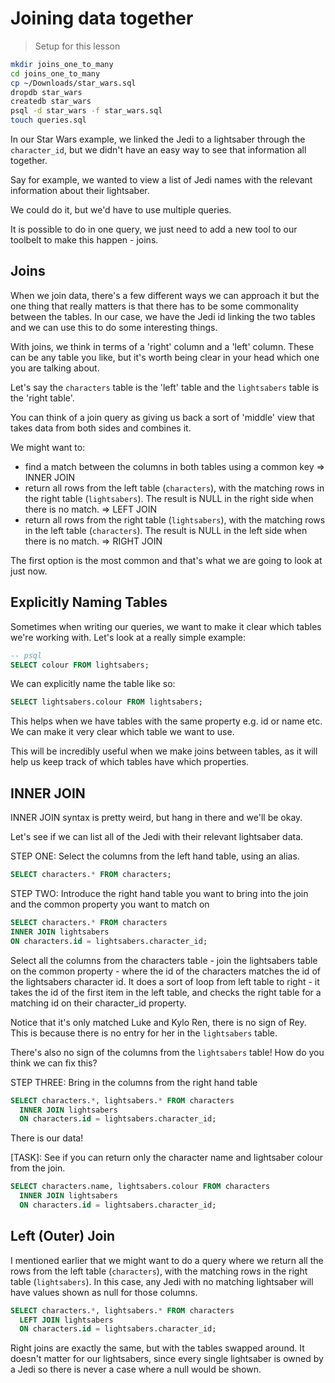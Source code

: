 # Joining data together

> Setup for this lesson

```bash
mkdir joins_one_to_many
cd joins_one_to_many
cp ~/Downloads/star_wars.sql
dropdb star_wars
createdb star_wars
psql -d star_wars -f star_wars.sql
touch queries.sql
```

In our Star Wars example, we linked the Jedi to a lightsaber through the `character_id`, but we didn't have an easy way to see that information all together.

Say for example, we wanted to view a list of Jedi names with the relevant information about their lightsaber.

We could do it, but we'd have to use multiple queries.

It is possible to do in one query, we just need to add a new tool to our toolbelt to make this happen - joins.

## Joins

When we join data, there's a few different ways we can approach it but the one thing that really matters is that there has to be some commonality between the tables. In our case, we have the Jedi id linking the two tables and we can use this to do some interesting things.

With joins, we think in terms of a 'right' column and a 'left' column. These can be any table you like, but it's worth being clear in your head which one you are talking about.

Let's say the `characters` table is the 'left' table and the `lightsabers` table is the 'right table'.

You can think of a join query as giving us back a sort of 'middle' view that takes data from both sides and combines it.

We might want to:
- find a match between the columns in both tables using a common key => INNER JOIN
- return all rows from the left table (`characters`), with the matching rows in the right table (`lightsabers`). The result is NULL in the right side when there is no match. => LEFT JOIN
- return all rows from the right table (`lightsabers`), with the matching rows in the left table (`characters`). The result is NULL in the left side when there is no match. => RIGHT JOIN

The first option is the most common and that's what we are going to look at just now.

## Explicitly Naming Tables

Sometimes when writing our queries, we want to make it clear which tables we're working with. Let's look at a really simple example:

```sql
-- psql
SELECT colour FROM lightsabers;
```

We can explicitly name the table like so:

```sql
SELECT lightsabers.colour FROM lightsabers;
```

This helps when we have tables with the same property e.g. id or name etc. We can make it very clear which table we want to use.

This will be incredibly useful when we make joins between tables, as it will help
us keep track of which tables have which properties.

## INNER JOIN

INNER JOIN syntax is pretty weird, but hang in there and we'll be okay.

Let's see if we can list all of the Jedi with their relevant lightsaber data.

STEP ONE: Select the columns from the left hand table, using an alias.

```sql
SELECT characters.* FROM characters;
```

STEP TWO: Introduce the right hand table you want to bring into the join and the common property you want to match on

```sql
SELECT characters.* FROM characters
INNER JOIN lightsabers
ON characters.id = lightsabers.character_id;
```

Select all the columns from the characters table - join the lightsabers table on the common property - where the id of the characters matches the id of the lightsabers character id. It does a sort of loop from left table to right - it takes the id of the first item in the left table, and checks the right table for a matching id on their character_id property.

Notice that it's only matched Luke and Kylo Ren, there is no sign of Rey. This is because there is no entry for her in the `lightsabers` table.

There's also no sign of the columns from the `lightsabers` table! How do you think we can fix this?

STEP THREE: Bring in the columns from the right hand table

```sql
SELECT characters.*, lightsabers.* FROM characters
  INNER JOIN lightsabers
  ON characters.id = lightsabers.character_id;
```

There is our data!

[TASK]: See if you can return only the character name and lightsaber colour from the join.

```sql
SELECT characters.name, lightsabers.colour FROM characters
  INNER JOIN lightsabers
  ON characters.id = lightsabers.character_id;
```

## Left (Outer) Join

I mentioned earlier that we might want to do a query where we return all the rows from the left table (`characters`), with the matching rows in the right table (`lightsabers`). In this case, any Jedi with no matching lightsaber will have values shown as null for those columns.

```sql
SELECT characters.*, lightsabers.* FROM characters
  LEFT JOIN lightsabers
  ON characters.id = lightsabers.character_id;
```

Right joins are exactly the same, but with the tables swapped around. It doesn't matter for our lightsabers, since every single lightsaber is owned by a Jedi so there is never a case where a null would be shown.
